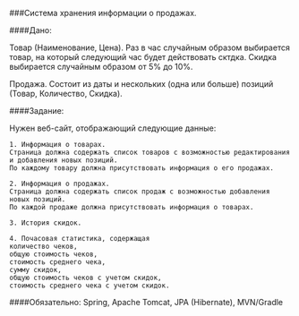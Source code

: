 ###Система хранения информации о продажах.

####Дано:

Товар (Наименование, Цена). Раз в час случайным образом выбирается товар, на который следующий час будет действовать сктдка. Скидка выбирается случайным образом от 5% до 10%.

Продажа. Состоит из даты и нескольких (одна или больше) позиций (Товар, Количество, Скидка).


####Задание:

Нужен веб-сайт, отображающий следующие данные:

    1. Информация о товарах. 
    Страница должна содержать список товаров с возможностью редактирования и добавления новых позиций. 
    По каждому товару должна присутствовать информация о его продажах.

    2. Информация о продажах. 
    Страница должна содержать список продаж с возможностью добавления новых позиций. 
    По каждой продаже должна присутствовать информация о товарах.

    3. История скидок.

    4. Почасовая статистика, содержащая 
    количество чеков, 
    общую стоимость чеков, 
    стоимость среднего чека, 
    сумму скидок, 
    общую стоимость чеков с учетом скидок, 
    стоимость среднего чека с учетом скидок.

####Обязательно:
Spring, Apache Tomcat, JPA (Hibernate), MVN/Gradle

